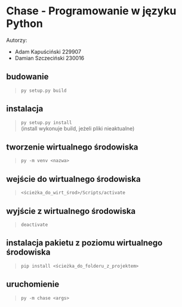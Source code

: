 # Chase - Programowanie w języku Python

Autorzy:
- Adam Kapuściński 229907
- Damian Szczeciński 230016

## budowanie
> `py setup.py build`

## instalacja
> `py setup.py install` \
> (install wykonuje build, jeżeli pliki nieaktualne)

## tworzenie wirtualnego środowiska
> `py -m venv <nazwa>`

## wejście do wirtualnego środowiska
> `<ścieżka_do_wirt_środ>/Scripts/activate`

## wyjście z wirtualnego środowiska
> `deactivate`

## instalacja pakietu z poziomu wirtualnego środowiska
> `pip install <ścieżka_do_folderu_z_projektem>`

## uruchomienie
> `py -m chase <args>`